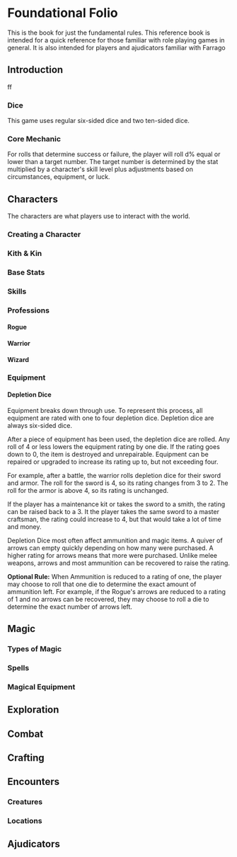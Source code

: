 # Foundational Folio
This is the book for just the fundamental rules. This reference book is intended for a quick reference for those familiar with role playing games in general. It is also intended for players and ajudicators familiar with Farrago

## Introduction
ff

### Dice
This game uses regular six-sided dice and two ten-sided dice.

### Core Mechanic
For rolls that determine success or failure, the player will roll d% equal or lower than a target number. The target number is determined by the stat multiplied by a character's skill level plus adjustments based on circumstances, equipment, or luck.

## Characters
The characters are what players use to interact with the world.

### Creating a Character

### Kith & Kin

### Base Stats

### Skills

### Professions

#### Rogue

#### Warrior

#### Wizard

### Equipment

#### Depletion Dice
Equipment breaks down through use. To represent this process, all equipment are rated with one to four depletion dice. Depletion dice are always six-sided dice.

After a piece of equipment has been used, the depletion dice are rolled. Any roll of 4 or less lowers the equipment rating by one die. If the rating goes down to 0, the item is destroyed and unrepairable. Equipment can be repaired or upgraded to increase its rating up to, but not exceeding four.

For example, after a battle, the warrior rolls depletion dice for their sword and armor. The roll for the sword is 4, so its rating changes from 3 to 2. The roll for the armor is above 4, so its rating is unchanged.

If the player has a maintenance kit or takes the sword to a smith, the rating can be raised back to a 3. It the player takes the same sword to a master craftsman, the rating could increase to 4, but that would take a lot of time and money.

Depletion Dice most often affect ammunition and magic items. A quiver of arrows can empty quickly depending on how many were purchased. A higher rating for arrows means that more were purchased. Unlike melee weapons, arrows and most ammunition can be recovered to raise the rating.

**Optional Rule:** When Ammunition is reduced to a rating of one, the player may choose to roll that one die to determine the exact amount of ammunition left. For example, if the Rogue's arrows are reduced to a rating of 1 and no arrows can be recovered, they may choose to roll a die to determine the exact number of arrows left.

## Magic

### Types of Magic

### Spells

### Magical Equipment

## Exploration

## Combat

## Crafting

## Encounters

### Creatures

### Locations

## Ajudicators




